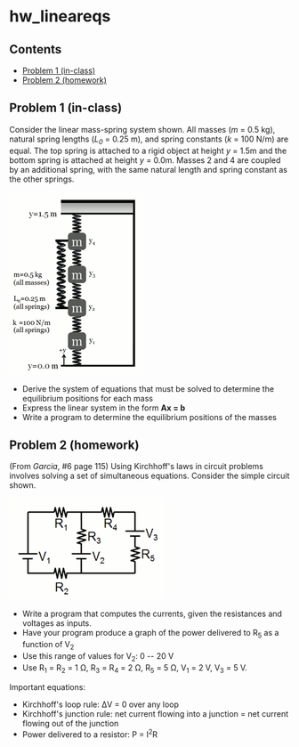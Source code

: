 # hw_lineareqs

## Contents

<div>
  
*   [Problem 1 (in-class)](#2)
*   [Problem 2 (homework)](#3)

</div>

## Problem 1 (in-class)<a name="2"></a>

Consider the linear mass-spring system shown. All masses (*m* = 0.5 kg), natural spring lengths (*L<sub>0</sub>* = 0.25 m), and spring constants (*k* = 100 N/m) are equal. The top spring is attached to a rigid object at height *y* = 1.5m and the bottom spring is attached at height *y* = 0.0m. Masses 2 and 4 are coupled by an additional spring, with the same natural length and spring constant as the other springs.

![Problem 1](Springs.gif)

 * Derive the system of equations that must be solved to determine the equilibrium positions for each mass
 * Express the linear system in the form <b>Ax = b</b>
 * Write a program to determine the equilibrium positions of the masses
 
## Problem 2 (homework)<a name="3"></a>

(From *Garcia*, #6 page 115) Using Kirchhoff's laws in circuit problems involves solving a set of simultaneous equations. Consider the simple circuit shown.

![Problem 2](Circuit.gif)

 * Write a program that computes the currents, given the resistances and voltages as inputs. 
 * Have your program produce a graph of the power delivered to R<sub>5</sub> as a function of V<sub>2</sub>
 * Use this range of values for V<sub>2</sub>: 0 -- 20 V
 * Use R<sub>1</sub> = R<sub>2</sub> = 1 Ω, R<sub>3</sub> = R<sub>4</sub> = 2 Ω, R<sub>5</sub> = 5 Ω, V<sub>1</sub> = 2 V, V<sub>3</sub> = 5 V.
 
Important equations:
 * Kirchhoff's loop rule: ΔV = 0 over any loop
 * Kirchhoff's junction rule: net current flowing into a junction = net current flowing out of the junction
 * Power delivered to a resistor: P = I<sup>2</sup>R
